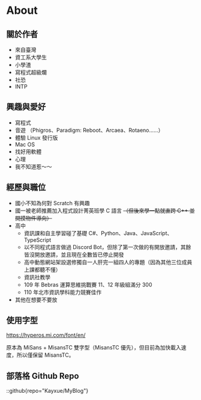 # About

## 關於作者
* 來自臺灣
* 資工系大學生
* 小學渣
* 寫程式超級爛
* 社恐
* INTP

## 興趣與愛好
* 寫程式
* 音遊 （Phigros、Paradigm: Reboot、Arcaea、Rotaeno......）
* 體驗 Linux 發行版
* Mac OS
* 找好用軟體
* 心理
* 我不知道惹～～

## 經歷與職位
- 國小不知為何對 Scratch 有興趣
- 國一被老師推薦加入程式設計菁英班學 C 語言 ~~（但後來學一點就直跨 C++ 並開摸物件導向）~~
- 高中
    - 資訊課和自主學習碰了基礎 C#、Python、Java、JavaScript、TypeScript
    - 以不同程式語言做過 Discord Bot，但除了第一次做的有開放邀請，其餘皆沒開放邀請，並且現在全數皆已停止開發
    - 高中動態網站架設選修獨自一人肝完一組四人的專題（因為其他三位成員上課都聽不懂）
    - 資訊社教學
    - 109 年 Bebras 運算思維挑戰賽 11、12 年級組滿分 300
    - 110 年北市資訊學科能力競賽佳作
- 其他在想要不要放

## 使用字型

https://hyperos.mi.com/font/en/

原本為 MiSans + MisansTC 雙字型（MisansTC 優先），但目前為加快載入速度，所以僅保留 MisansTC。

## 部落格 Github Repo
::github{repo="Kayxue/MyBlog"}
